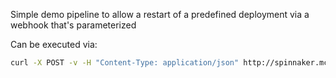 Simple demo pipeline to allow a restart of a predefined deployment via a webhook that's parameterized

Can be executed via:
```bash
curl -X POST -v -H "Content-Type: application/json" http://spinnaker.mcintosh.farm/api/v1/webhooks/webhook/restartSomeDeploymentService -d '{"restartCreds":"isSomeSecuredEntry"}'
```
